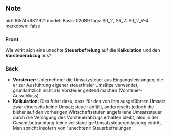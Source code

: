 ## Note
nid: 1657456811921
model: Basic-02d89
tags: SR_2, SR_2::SR_2_V-4
markdown: false

### Front
Wie wirkt sich eine unechte <b>Steuerbefreiung</b> auf die
<b>Kalkulation</b> und den <b>Vorsteuerabzug</b> aus?

### Back
<ul>
  <li><b>Vorsteuer:</b> Unternehmer die Umsatzsteuer aus
  Eingangsleistungen, die er zur Ausführung eigener steuerfreier
  Umsätze verwendet, grundsätzlich nicht als Vorsteuer geltend
  machen (Vorsteuer-Ausschluss).
  <li><b>Kalkulation:</b> Dies führt dazu, dass für den von ihm
  ausgeführten Umsatz zwar einerseits keine Umsatzsteuer anfällt,
  andererseits jedoch die bisher auf den vorherigen
  Wirtschaftsstufen angefallene Umsatzsteuer durch die Versagung
  des Vorsteuerabzugs erhalten bleibt, also in der
  Gesamtbetrachtung keine vollständige Umsatzsteuerentlastung
  eintritt. Man spricht insofern von "unechten« Steuerbefreiungen.
</ul>
